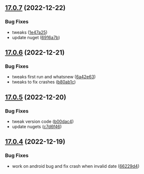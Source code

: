 ## [17.0.7](https://github.com/phandcock/GrampsView/compare/v17.0.6...v17.0.7) (2022-12-22)


### Bug Fixes

* tweaks ([1e47a25](https://github.com/phandcock/GrampsView/commit/1e47a2555db97038ae9a4a3d1b7e9b3300b8a6fc))
* update nuget ([6916a7b](https://github.com/phandcock/GrampsView/commit/6916a7b986ea5177de6260a6ee27d47e5fbcc85c))



## [17.0.6](https://github.com/phandcock/GrampsView/compare/v17.0.5...v17.0.6) (2022-12-21)


### Bug Fixes

* tweaks first run and whatsnew ([6a42e63](https://github.com/phandcock/GrampsView/commit/6a42e630c18c0bcd73357451467f055e391ef4ca))
* tweaks to fix crashes ([b80ab1c](https://github.com/phandcock/GrampsView/commit/b80ab1cefd5f7b395fe7c19b344bad3bd7e5885d))



## [17.0.5](https://github.com/phandcock/GrampsView/compare/v17.0.4...v17.0.5) (2022-12-20)


### Bug Fixes

* tweak version code ([b00dac4](https://github.com/phandcock/GrampsView/commit/b00dac419555ddcdcb5e56c229f512250d968512))
* update nugets ([c7d6f46](https://github.com/phandcock/GrampsView/commit/c7d6f46cc6ea62c68989f39131a97d9e0902fa4d))



## [17.0.4](https://github.com/phandcock/GrampsView/compare/v17.0.3...v17.0.4) (2022-12-19)


### Bug Fixes

* work on android bug and fix crash when invalid date ([66229d4](https://github.com/phandcock/GrampsView/commit/66229d4c7e0d1f983bd6a61f3241d5f89f5b887c))



